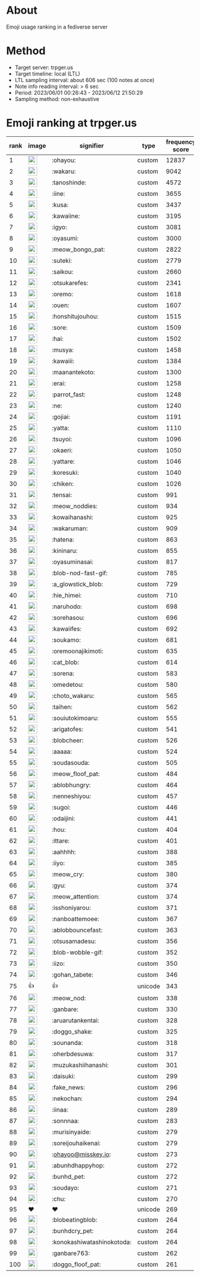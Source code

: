 # About
Emoji usage ranking in a fediverse server

# Method
- Target server: trpger.us
- Target timeline: local (LTL)
- LTL sampling interval: about 606 sec (100 notes at once)
- Note info reading interval: > 6 sec
- Period: 2023/06/01 00:26:43 - 2023/06/12 21:50:29 
- Sampling method: non-exhaustive

# Emoji ranking at trpger.us

|rank|image|signifier|type|frequency score|
|----|----|----|----|----|
|1|<img height="24" src="https://trpger.us/emoji/ohayou.webp">|:ohayou:|custom|12837|
|2|<img height="24" src="https://trpger.us/emoji/wakaru.webp">|:wakaru:|custom|9042|
|3|<img height="24" src="https://trpger.us/emoji/tanoshinde.webp">|:tanoshinde:|custom|4572|
|4|<img height="24" src="https://trpger.us/emoji/iine.webp">|:iine:|custom|3655|
|5|<img height="24" src="https://trpger.us/emoji/kusa.webp">|:kusa:|custom|3437|
|6|<img height="24" src="https://trpger.us/emoji/kawaiine.webp">|:kawaiine:|custom|3195|
|7|<img height="24" src="https://trpger.us/emoji/igyo.webp">|:igyo:|custom|3081|
|8|<img height="24" src="https://trpger.us/emoji/oyasumi.webp">|:oyasumi:|custom|3000|
|9|<img height="24" src="https://trpger.us/emoji/meow_bongo_pat.webp">|:meow_bongo_pat:|custom|2822|
|10|<img height="24" src="https://trpger.us/emoji/suteki.webp">|:suteki:|custom|2779|
|11|<img height="24" src="https://trpger.us/emoji/saikou.webp">|:saikou:|custom|2660|
|12|<img height="24" src="https://trpger.us/emoji/otsukarefes.webp">|:otsukarefes:|custom|2341|
|13|<img height="24" src="https://trpger.us/emoji/oremo.webp">|:oremo:|custom|1618|
|14|<img height="24" src="https://trpger.us/emoji/ouen.webp">|:ouen:|custom|1607|
|15|<img height="24" src="https://trpger.us/emoji/honshitujouhou.webp">|:honshitujouhou:|custom|1515|
|16|<img height="24" src="https://trpger.us/emoji/sore.webp">|:sore:|custom|1509|
|17|<img height="24" src="https://trpger.us/emoji/hai.webp">|:hai:|custom|1502|
|18|<img height="24" src="https://trpger.us/emoji/musya.webp">|:musya:|custom|1458|
|19|<img height="24" src="https://trpger.us/emoji/kawaiii.webp">|:kawaiii:|custom|1384|
|20|<img height="24" src="https://trpger.us/emoji/maanantekoto.webp">|:maanantekoto:|custom|1300|
|21|<img height="24" src="https://trpger.us/emoji/erai.webp">|:erai:|custom|1258|
|22|<img height="24" src="https://trpger.us/emoji/parrot_fast.webp">|:parrot_fast:|custom|1248|
|23|<img height="24" src="https://trpger.us/emoji/ne.webp">|:ne:|custom|1240|
|24|<img height="24" src="https://trpger.us/emoji/gojiai.webp">|:gojiai:|custom|1191|
|25|<img height="24" src="https://trpger.us/emoji/yatta.webp">|:yatta:|custom|1110|
|26|<img height="24" src="https://trpger.us/emoji/tsuyoi.webp">|:tsuyoi:|custom|1096|
|27|<img height="24" src="https://trpger.us/emoji/okaeri.webp">|:okaeri:|custom|1050|
|28|<img height="24" src="https://trpger.us/emoji/yattare.webp">|:yattare:|custom|1046|
|29|<img height="24" src="https://trpger.us/emoji/koresuki.webp">|:koresuki:|custom|1040|
|30|<img height="24" src="https://trpger.us/emoji/chiken.webp">|:chiken:|custom|1026|
|31|<img height="24" src="https://trpger.us/emoji/tensai.webp">|:tensai:|custom|991|
|32|<img height="24" src="https://trpger.us/emoji/meow_noddies.webp">|:meow_noddies:|custom|934|
|33|<img height="24" src="https://trpger.us/emoji/kowaihanashi.webp">|:kowaihanashi:|custom|925|
|34|<img height="24" src="https://trpger.us/emoji/wakaruman.webp">|:wakaruman:|custom|909|
|35|<img height="24" src="https://trpger.us/emoji/hatena.webp">|:hatena:|custom|863|
|36|<img height="24" src="https://trpger.us/emoji/kininaru.webp">|:kininaru:|custom|855|
|37|<img height="24" src="https://trpger.us/emoji/oyasuminasai.webp">|:oyasuminasai:|custom|817|
|38|<img height="24" src="https://trpger.us/emoji/blob-nod-fast-gif.webp">|:blob-nod-fast-gif:|custom|785|
|39|<img height="24" src="https://trpger.us/emoji/a_glowstick_blob.webp">|:a_glowstick_blob:|custom|729|
|40|<img height="24" src="https://trpger.us/emoji/hie_himei.webp">|:hie_himei:|custom|710|
|41|<img height="24" src="https://trpger.us/emoji/naruhodo.webp">|:naruhodo:|custom|698|
|42|<img height="24" src="https://trpger.us/emoji/sorehasou.webp">|:sorehasou:|custom|696|
|43|<img height="24" src="https://trpger.us/emoji/kawaiifes.webp">|:kawaiifes:|custom|692|
|44|<img height="24" src="https://trpger.us/emoji/soukamo.webp">|:soukamo:|custom|681|
|45|<img height="24" src="https://trpger.us/emoji/oremoonajikimoti.webp">|:oremoonajikimoti:|custom|635|
|46|<img height="24" src="https://trpger.us/emoji/cat_blob.webp">|:cat_blob:|custom|614|
|47|<img height="24" src="https://trpger.us/emoji/sorena.webp">|:sorena:|custom|583|
|48|<img height="24" src="https://trpger.us/emoji/omedetou.webp">|:omedetou:|custom|580|
|49|<img height="24" src="https://trpger.us/emoji/choto_wakaru.webp">|:choto_wakaru:|custom|565|
|50|<img height="24" src="https://trpger.us/emoji/taihen.webp">|:taihen:|custom|562|
|51|<img height="24" src="https://trpger.us/emoji/souiutokimoaru.webp">|:souiutokimoaru:|custom|555|
|52|<img height="24" src="https://trpger.us/emoji/arigatofes.webp">|:arigatofes:|custom|541|
|53|<img height="24" src="https://trpger.us/emoji/blobcheer.webp">|:blobcheer:|custom|526|
|54|<img height="24" src="https://trpger.us/emoji/aaaaa.webp">|:aaaaa:|custom|524|
|55|<img height="24" src="https://trpger.us/emoji/soudasouda.webp">|:soudasouda:|custom|505|
|56|<img height="24" src="https://trpger.us/emoji/meow_floof_pat.webp">|:meow_floof_pat:|custom|484|
|57|<img height="24" src="https://trpger.us/emoji/ablobhungry.webp">|:ablobhungry:|custom|464|
|58|<img height="24" src="https://trpger.us/emoji/nenneshiyou.webp">|:nenneshiyou:|custom|457|
|59|<img height="24" src="https://trpger.us/emoji/sugoi.webp">|:sugoi:|custom|446|
|60|<img height="24" src="https://trpger.us/emoji/odaijini.webp">|:odaijini:|custom|441|
|61|<img height="24" src="https://trpger.us/emoji/hou.webp">|:hou:|custom|404|
|62|<img height="24" src="https://trpger.us/emoji/ittare.webp">|:ittare:|custom|401|
|63|<img height="24" src="https://trpger.us/emoji/aahhhh.webp">|:aahhhh:|custom|388|
|64|<img height="24" src="https://trpger.us/emoji/iiyo.webp">|:iiyo:|custom|385|
|65|<img height="24" src="https://trpger.us/emoji/meow_cry.webp">|:meow_cry:|custom|380|
|66|<img height="24" src="https://trpger.us/emoji/gyu.webp">|:gyu:|custom|374|
|67|<img height="24" src="https://trpger.us/emoji/meow_attention.webp">|:meow_attention:|custom|374|
|68|<img height="24" src="https://trpger.us/emoji/isshoniyarou.webp">|:isshoniyarou:|custom|371|
|69|<img height="24" src="https://trpger.us/emoji/nanboattemoee.webp">|:nanboattemoee:|custom|367|
|70|<img height="24" src="https://trpger.us/emoji/ablobbouncefast.webp">|:ablobbouncefast:|custom|363|
|71|<img height="24" src="https://trpger.us/emoji/otsusamadesu.webp">|:otsusamadesu:|custom|356|
|72|<img height="24" src="https://trpger.us/emoji/blob-wobble-gif.webp">|:blob-wobble-gif:|custom|352|
|73|<img height="24" src="https://trpger.us/emoji/iizo.webp">|:iizo:|custom|350|
|74|<img height="24" src="https://trpger.us/emoji/gohan_tabete.webp">|:gohan_tabete:|custom|346|
|75|👍|👍|unicode|343|
|76|<img height="24" src="https://trpger.us/emoji/meow_nod.webp">|:meow_nod:|custom|338|
|77|<img height="24" src="https://trpger.us/emoji/ganbare.webp">|:ganbare:|custom|330|
|78|<img height="24" src="https://trpger.us/emoji/aruarutankentai.webp">|:aruarutankentai:|custom|328|
|79|<img height="24" src="https://trpger.us/emoji/doggo_shake.webp">|:doggo_shake:|custom|325|
|80|<img height="24" src="https://trpger.us/emoji/sounanda.webp">|:sounanda:|custom|318|
|81|<img height="24" src="https://trpger.us/emoji/oherbdesuwa.webp">|:oherbdesuwa:|custom|317|
|82|<img height="24" src="https://trpger.us/emoji/muzukashiihanashi.webp">|:muzukashiihanashi:|custom|301|
|83|<img height="24" src="https://trpger.us/emoji/daisuki.webp">|:daisuki:|custom|299|
|84|<img height="24" src="https://trpger.us/emoji/fake_news.webp">|:fake_news:|custom|296|
|85|<img height="24" src="https://trpger.us/emoji/nekochan.webp">|:nekochan:|custom|294|
|86|<img height="24" src="https://trpger.us/emoji/iinaa.webp">|:iinaa:|custom|289|
|87|<img height="24" src="https://trpger.us/emoji/sonnnaa.webp">|:sonnnaa:|custom|283|
|88|<img height="24" src="https://trpger.us/emoji/murisinyaide.webp">|:murisinyaide:|custom|279|
|89|<img height="24" src="https://trpger.us/emoji/soreijouhaikenai.webp">|:soreijouhaikenai:|custom|279|
|90|<img height="24" src="https://trpger.us/emoji/ohayoo.webp">|:ohayoo@misskey.io:|custom|273|
|91|<img height="24" src="https://trpger.us/emoji/abunhdhappyhop.webp">|:abunhdhappyhop:|custom|272|
|92|<img height="24" src="https://trpger.us/emoji/bunhd_pet.webp">|:bunhd_pet:|custom|272|
|93|<img height="24" src="https://trpger.us/emoji/soudayo.webp">|:soudayo:|custom|271|
|94|<img height="24" src="https://trpger.us/emoji/chu.webp">|:chu:|custom|270|
|95|❤|❤|unicode|269|
|96|<img height="24" src="https://trpger.us/emoji/blobeatingblob.webp">|:blobeatingblob:|custom|264|
|97|<img height="24" src="https://trpger.us/emoji/bunhdcry_pet.webp">|:bunhdcry_pet:|custom|264|
|98|<img height="24" src="https://trpger.us/emoji/konokashiwatashinokotoda.webp">|:konokashiwatashinokotoda:|custom|264|
|99|<img height="24" src="https://trpger.us/emoji/ganbare763.webp">|:ganbare763:|custom|262|
|100|<img height="24" src="https://trpger.us/emoji/doggo_floof_pat.webp">|:doggo_floof_pat:|custom|261|
